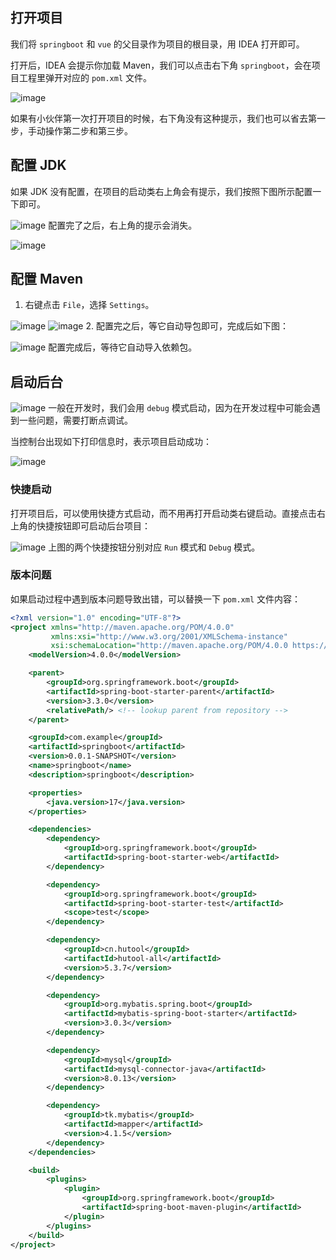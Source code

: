 ## 打开项目

我们将 `springboot` 和 `vue` 的父目录作为项目的根目录，用 IDEA 打开即可。

打开后，IDEA 会提示你加载 Maven，我们可以点击右下角 `springboot`，会在项目工程里弹开对应的 `pom.xml` 文件。

![image](https://github.com/user-attachments/assets/0c762558-9aec-4705-879a-cad9b799d1f4)


如果有小伙伴第一次打开项目的时候，右下角没有这种提示，我们也可以省去第一步，手动操作第二步和第三步。

## 配置 JDK

如果 JDK 没有配置，在项目的启动类右上角会有提示，我们按照下图所示配置一下即可。

![image](https://github.com/user-attachments/assets/45c5e1b8-6ad3-4dca-8e72-005976a7ebf4)
配置完了之后，右上角的提示会消失。

![image](https://github.com/user-attachments/assets/a5859864-c6fd-4291-a248-13863ab875d7)
## 配置 Maven

1. 右键点击 `File`，选择 `Settings`。

![image](https://github.com/user-attachments/assets/9521fece-cb32-49c7-9a6e-005ab9970954)
![image](https://github.com/user-attachments/assets/410d4f63-afd5-42ea-bbf8-f3ba97a0fdd8)
2. 配置完之后，等它自动导包即可，完成后如下图：

![image](https://github.com/user-attachments/assets/231b9e1d-3b94-430b-a4cf-b6dd180ae573)
配置完成后，等待它自动导入依赖包。

## 启动后台

![image](https://github.com/user-attachments/assets/297ec9bc-1383-4b7a-ae66-63f2546ffac7)
一般在开发时，我们会用 `debug` 模式启动，因为在开发过程中可能会遇到一些问题，需要打断点调试。

当控制台出现如下打印信息时，表示项目启动成功：

![image](https://github.com/user-attachments/assets/6b5fdb4f-6127-44fd-8412-18d07cc28779)
### 快捷启动

打开项目后，可以使用快捷方式启动，而不用再打开启动类右键启动。直接点击右上角的快捷按钮即可启动后台项目：

![image](https://github.com/user-attachments/assets/e01973d2-f740-45c0-a543-7625c282752a)
上图的两个快捷按钮分别对应 `Run` 模式和 `Debug` 模式。

### 版本问题

如果启动过程中遇到版本问题导致出错，可以替换一下 `pom.xml` 文件内容：

```xml
<?xml version="1.0" encoding="UTF-8"?>
<project xmlns="http://maven.apache.org/POM/4.0.0"
         xmlns:xsi="http://www.w3.org/2001/XMLSchema-instance"
         xsi:schemaLocation="http://maven.apache.org/POM/4.0.0 https://maven.apache.org/xsd/maven-4.0.0.xsd">
    <modelVersion>4.0.0</modelVersion>

    <parent>
        <groupId>org.springframework.boot</groupId>
        <artifactId>spring-boot-starter-parent</artifactId>
        <version>3.3.0</version>
        <relativePath/> <!-- lookup parent from repository -->
    </parent>

    <groupId>com.example</groupId>
    <artifactId>springboot</artifactId>
    <version>0.0.1-SNAPSHOT</version>
    <name>springboot</name>
    <description>springboot</description>

    <properties>
        <java.version>17</java.version>
    </properties>

    <dependencies>
        <dependency>
            <groupId>org.springframework.boot</groupId>
            <artifactId>spring-boot-starter-web</artifactId>
        </dependency>

        <dependency>
            <groupId>org.springframework.boot</groupId>
            <artifactId>spring-boot-starter-test</artifactId>
            <scope>test</scope>
        </dependency>

        <dependency>
            <groupId>cn.hutool</groupId>
            <artifactId>hutool-all</artifactId>
            <version>5.3.7</version>
        </dependency>

        <dependency>
            <groupId>org.mybatis.spring.boot</groupId>
            <artifactId>mybatis-spring-boot-starter</artifactId>
            <version>3.0.3</version>
        </dependency>

        <dependency>
            <groupId>mysql</groupId>
            <artifactId>mysql-connector-java</artifactId>
            <version>8.0.13</version>
        </dependency>

        <dependency>
            <groupId>tk.mybatis</groupId>
            <artifactId>mapper</artifactId>
            <version>4.1.5</version>
        </dependency>
    </dependencies>

    <build>
        <plugins>
            <plugin>
                <groupId>org.springframework.boot</groupId>
                <artifactId>spring-boot-maven-plugin</artifactId>
            </plugin>
        </plugins>
    </build>
</project>
```